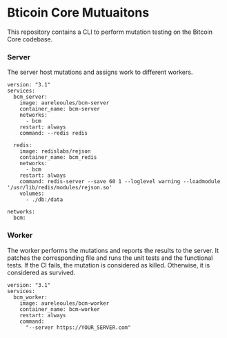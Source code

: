 #  Bticoin Core Mutuaitons

This repository contains a CLI to perform mutation testing on the Bitcoin Core codebase.

### Server

The server host mutations and assigns work to different workers.

```docker-compose
version: "3.1"
services:
  bcm_server:
    image: aureleoules/bcm-server
    container_name: bcm-server
    networks:
      - bcm
    restart: always
    command: --redis redis
    
  redis:
    image: redislabs/rejson
    container_name: bcm_redis
    networks:
      - bcm
    restart: always
    command: redis-server --save 60 1 --loglevel warning --loadmodule '/usr/lib/redis/modules/rejson.so'
    volumes:
      - ./db:/data

networks:
  bcm:
```


### Worker

The worker performs the mutations and reports the results to the server.
It patches the corresponding file and runs the unit tests and the functional tests.
If the CI fails, the mutation is considered as killed. Otherwise, it is considered as survived.

```docker
version: "3.1"
services:
  bcm_worker:
    image: aureleoules/bcm-worker
    container_name: bcm-worker
    restart: always
    command:
      "--server https://YOUR_SERVER.com"
```
